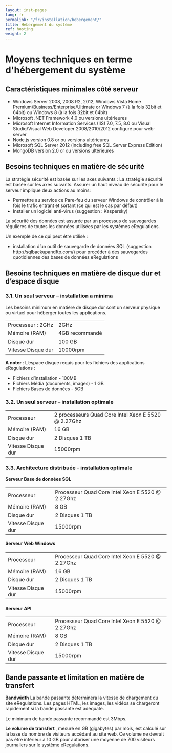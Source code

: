 ```yaml
---
layout: inst-pages
lang: fr
permalink: "/fr/installation/hebergement/"
title: Hébergement du système
ref: hosting
weight: 2
---
```


# Moyens techniques en terme d'hébergement du système

## Caractéristiques minimales côté serveur 

<ul>
	<li>Windows Server 2008, 2008 R2, 2012, Windows Vista Home Premium/Business/Enterprise/Ultimate or Windows 7 (à la fois 32bit et 64bit) ou Windows 8 (à la fois 32bit et 64bit)
</li>
	<li>Microsoft .NET Framework 4.0 ou versions ultérieures</li>
	<li>Microsoft Internet Information Services (IIS) 7.0, 7.5, 8.0 ou Visual Studio/Visual Web Developer 2008/2010/2012 configuré pour web-server</li>
	<li>Node.js version 0.8 or ou versions ultérieures
</li>
	<li>Microsoft SQL Server 2012 (including free SQL Server Express Edition)</li>
	<li>MongoDB version 2.0 or ou versions ultérieures</li>
</ul>


## Besoins techniques en matière de sécurité

La stratégie sécurité est basée sur les axes suivants : La stratégie sécurité est basée sur les axes suivants.
Assurer un haut niveau de sécurité pour le serveur implique deux actions au moins:

<ul>
	<li>Permettre au service ce Pare-feu du serveur Windows de contrôler  à la fois le trafic entrant et sortant (ce qui est le cas par défaut)
</li>
	<li>Installer un logiciel anti-virus (suggestion : Kaspersky)
</li>
</ul>

La sécurité des données est assurée par un processus de sauvegardes régulières de toutes les données utilisées par les systèmes eRegulations.

Un exemple de ce qui peut être utilisé :

<ul>
	<li>installation d’un outil de sauvegarde de données SQL (suggestion http://sqlbackupandftp.com/) pour procéder à des sauvegardes quotidiennes des bases de données eRegulations</li>
</ul>


## Besoins techniques en matière de disque dur et d’espace disque

<h3>3.1. Un seul serveur – installation a minima
</h3>
Les besoins minimum en matière de disque dur sont un serveur physique ou virtuel pour héberger toutes les applications.
<table class="table">
	<tbody>
		<tr>
			<td>Processeur :	2GHz
</td>
			<td>2GHz</td>
		</tr>
		<tr>
			<td>Mémoire (RAM) </td>
			<td>4GB recommandé</td>
		</tr>
		<tr>
			<td>Disque dur </td>
			<td>100 GB</td>
		</tr>
		<tr>
			<td>Vitesse Disque dur </td>
			<td> 10000rpm</td>
		</tr>
	</tbody>
</table>
<div class="alert alert-success"><strong>A noter </strong>: L’espace disque requis pour les fichiers des applications eRegulations  :
	<ul style="margin-bottom: 2px !important;">
		<li>Fichiers d’installation - 100MB</li>
		<li>Fichiers Média (documents, images) - 1 GB</li>
		<li>Fichiers Bases de données - 5GB</li>
	</ul>
</div>
<h3>3.2. Un seul serveur – installation optimale</h3>
<table class="table">
	<tbody>
		<tr>
			<td>Processeur</td>
			<td>2 processeurs Quad Core Intel Xeon
E 5520 @ 2.27Ghz
</td>
		</tr>
		<tr>
			<td>Mémoire (RAM) </td>
			<td>16 GB</td>
		</tr>
		<tr>
			<td>Disque dur</td>
			<td> 2 Disques 1 TB</td>
		</tr>
		<tr>
			<td>Vitesse Disque dur </td>
			<td>15000rpm</td>
		</tr>
	</tbody>
</table>
<h3>3.3. Architecture distribuée - installation optimale
</h3>
<h4 style="margin-top: 10px;">Serveur Base de données SQL
</h4>
<table class="table">
	<tbody>
		<tr>
			<td>Processeur </td>
			<td>Processeur Quad Core Intel Xeon
			E 5520 @ 2.27Ghz
</td>
		</tr>
		<tr>
			<td>Mémoire (RAM) </td>
			<td>8 GB</td>
		</tr>
		<tr>
			<td>Disque dur</td>
			<td>	2 Disques 1 TB</td>
		</tr>
		<tr>
			<td>Vitesse Disque dur</td>
			<td>15000rpm
</td>
		</tr>
	</tbody>
</table>

<h4>Serveur Web Windows</h4>

<table class="table">
	<tbody>
		<tr>
			<td>Processeur</td>
			<td>Processeur Quad Core Intel Xeon
			E 5520 @ 2.27Ghz
</td>
		</tr>
		<tr>
			<td>Mémoire (RAM)</td>
			<td>16 GB</td>
		</tr>
		<tr>
			<td>Disque dur</td>
			<td>2 Disques 1 TB</td>
		</tr>
		<tr>
			<td>Vitesse Disque dur</td>
			<td>15000rpm</td>
		</tr>
	</tbody>
</table>

<h4>Serveur API</h4>

<table class="table">
	<tbody>
		<tr>
			<td>Processeur</td>
			<td>Processeur	Quad Core Intel Xeon 
			E 5520 @ 2.27Ghz</td>
		</tr>
		<tr>
			<td>Mémoire (RAM)</td>
			<td>8 GB</td>
		</tr>
		<tr>
			<td>Disque dur</td>
			<td>2 Disques 1 TB</td>
		</tr>
		<tr>
			<td>Vitesse Disque dur</td>
			<td>15000rpm</td>
		</tr>
	</tbody>
</table>

## Bande passante et limitation en matière de transfert

<strong>Bandwidth</strong> La bande passante déterminera la vitesse de chargement du site eRegulations. Les pages HTML, les images, les vidéos se chargeront rapidement si la bande passante est adéquate.  

Le minimum de bande passante recommandé est 3Mbps.  

<strong>Le volume de transfert </strong>, mesuré en GB (gigabytes) par mois, est calculé sur la base du nombre de visiteurs accédant au site web. Ce volume ne devrait pas être inférieur à 10 GB pour autoriser une moyenne de 700 visiteurs journaliers sur le système eRegulations.
